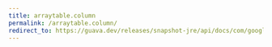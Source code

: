 ```yaml
---
title: arraytable.column
permalink: /arraytable.column/
redirect_to: https://guava.dev/releases/snapshot-jre/api/docs/com/google/common/collect/ArrayTable.html#column-C-
---
```

